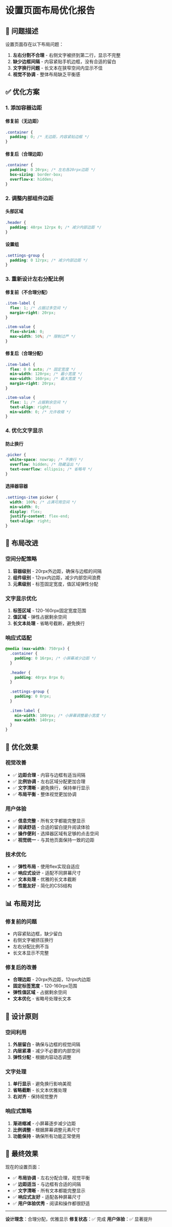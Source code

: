 # 设置页面布局优化报告

## 🚨 问题描述
设置页面存在以下布局问题：
1. **左右分割不合理** - 右侧文字被挤到第二行，显示不完整
2. **缺少边框间隔** - 内容紧贴手机边框，没有合适的留白
3. **文字换行问题** - 长文本在狭窄空间内显示不佳
4. **视觉不协调** - 整体布局缺乏平衡感

## ✅ 优化方案

### 1. 添加容器边距
#### 修复前（无边距）
```css
.container {
  padding: 0; /* 无边距，内容紧贴边框 */
}
```

#### 修复后（合理边距）
```css
.container {
  padding: 0 20rpx; /* 左右各20rpx边距 */
  box-sizing: border-box;
  overflow-x: hidden;
}
```

### 2. 调整内部组件边距
#### 头部区域
```css
.header {
  padding: 48rpx 12rpx 0; /* 减少内部边距 */
}
```

#### 设置组
```css
.settings-group {
  padding: 0 12rpx; /* 减少内部边距 */
}
```

### 3. 重新设计左右分配比例
#### 修复前（不合理分配）
```css
.item-label {
  flex: 1; /* 占据过多空间 */
  margin-right: 20rpx;
}

.item-value {
  flex-shrink: 0;
  max-width: 50%; /* 限制过严 */
}
```

#### 修复后（合理分配）
```css
.item-label {
  flex: 0 0 auto; /* 固定宽度 */
  min-width: 120rpx; /* 最小宽度 */
  max-width: 160rpx; /* 最大宽度 */
  margin-right: 20rpx;
}

.item-value {
  flex: 1; /* 占据剩余空间 */
  text-align: right;
  min-width: 0; /* 允许收缩 */
}
```

### 4. 优化文字显示
#### 防止换行
```css
.picker {
  white-space: nowrap; /* 不换行 */
  overflow: hidden; /* 隐藏溢出 */
  text-overflow: ellipsis; /* 省略号 */
}
```

#### 选择器容器
```css
.settings-item picker {
  width: 100%; /* 占满可用空间 */
  min-width: 0;
  display: flex;
  justify-content: flex-end;
  text-align: right;
}
```

## 🎨 布局改进

### 空间分配策略
1. **容器级别** - 20rpx外边距，确保与边框的间隔
2. **组件级别** - 12rpx内边距，减少内部空间浪费
3. **元素级别** - 标签固定宽度，值区域弹性分配

### 文字显示优化
1. **标签区域** - 120-160rpx固定宽度范围
2. **值区域** - 弹性占据剩余空间
3. **长文本处理** - 省略号截断，避免换行

### 响应式适配
```css
@media (max-width: 750rpx) {
  .container {
    padding: 0 16rpx; /* 小屏幕减少边距 */
  }
  
  .header {
    padding: 40rpx 8rpx 0;
  }
  
  .settings-group {
    padding: 0 8rpx;
  }
  
  .item-label {
    min-width: 100rpx; /* 小屏幕调整最小宽度 */
    max-width: 140rpx;
  }
}
```

## 🚀 优化效果

### 视觉改善
- ✅ **边距合理** - 内容与边框有适当间隔
- ✅ **比例协调** - 左右区域分配更加合理
- ✅ **文字清晰** - 避免换行，保持单行显示
- ✅ **布局平衡** - 整体视觉更加协调

### 用户体验
- ✅ **信息完整** - 所有文字都能完整显示
- ✅ **阅读舒适** - 合适的留白提升阅读体验
- ✅ **操作便利** - 选择器区域有足够的点击空间
- ✅ **视觉统一** - 与其他页面保持一致的边距

### 技术优化
- ✅ **弹性布局** - 使用flex实现自适应
- ✅ **响应式设计** - 适配不同屏幕尺寸
- ✅ **文本处理** - 优雅的长文本截断
- ✅ **性能友好** - 简化的CSS结构

## 📊 布局对比

### 修复前的问题
- 内容紧贴边框，缺少留白
- 右侧文字被挤压换行
- 左右分配比例不当
- 长文本显示不完整

### 修复后的改善
- **合理边距** - 20rpx外边距，12rpx内边距
- **固定标签宽度** - 120-160rpx范围
- **弹性值区域** - 占据剩余空间
- **文本优化** - 省略号处理长文本

## 🎯 设计原则

### 空间利用
1. **外层留白** - 确保与边框的视觉间隔
2. **内层紧凑** - 减少不必要的内部空间
3. **弹性分配** - 根据内容动态调整

### 文字处理
1. **单行显示** - 避免换行影响美观
2. **省略截断** - 长文本优雅处理
3. **右对齐** - 保持视觉整齐

### 响应式策略
1. **渐进缩减** - 小屏幕逐步减少边距
2. **比例调整** - 根据屏幕调整元素尺寸
3. **功能保持** - 确保所有功能正常使用

## 🎉 最终效果

现在的设置页面：
- ✅ **布局协调** - 左右分配合理，视觉平衡
- ✅ **边距适当** - 与边框有合适的间隔
- ✅ **文字清晰** - 所有文本都能完整显示
- ✅ **响应式友好** - 适配各种屏幕尺寸
- ✅ **用户体验优秀** - 阅读和操作都很舒适

---

**设计理念**：合理分配，优雅显示
**修复状态**：✅ 完成
**用户体验**：✅ 显著提升

